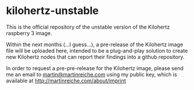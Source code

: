 # kilohertz-unstable
This is the official repository of the unstable version of the Kilohertz raspberry 3 image.

Within the next months (...I guess...), a pre-release of the Kilohertz image file will be uploaded here, intended to be a plug-and-play solution to create new Kilohertz nodes that can report their findings into a github repository.

In order to request a pre-pre-release for the Kilohertz image, please send me an email to martin@martinreiche.com using my public key, which is available at http://martinreiche.com/about/imprint
